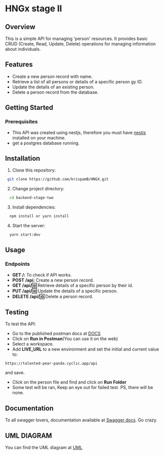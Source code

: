 # HNGx stage II
## Overview
This is a simple API for managing 'person' resources. It provides basic CRUD (Create, Read, Update, Delete) operations for managing information about individuals.

## Features

- Create a new person record with name.
- Retrieve a list of all persons or details of a specific person gy ID.
- Update the details of an existing person.
- Delete a person record from the database.

## Getting Started

### Prerequisites
- This API was created using nestjs, therefore you must have [nestjs](https://docs.nestjs.com/) installed on your machine.
- get a postgres database running.

## Installation
1. Clone this repository:
```bash
 git clone https://github.com/krispamB/HNGX.git 
```
2. Change project directory:
```bash
  cd backend-stage-two
```
3. Install dependencies:
```bash
  npm install or yarn install
```
4. Start the server:
  ```bash
    yarn start:dev
  ```

## Usage

### Endpoints

- **GET /:** To check if API works.
- **POST /api:** Create a new person record.
- **GET /api/:id:** Retrieve details of a specific person by their id.
- **PUT /api/:id:** Update the details of a specific person.
- **DELETE /api/:id:** Delete a person record.

## Testing
To test the API:
- Go to the published postman docs at [DOCS](https://documenter.getpostman.com/view/20812049/2s9YC2yt3d)
- Click on **Run in Postman**(You can use it on the web)
- Select a workspace.
- Add **LIVE_URL** to a new environment and set the initial and current value to: 
```
https://talented-pear-panda.cyclic.app/api
```
and save.
- Click on the person file and find and click on **Run Folder**
- Some test will be ran, Keep an eye out for failed test.
PS, there will be none. 

## Documentation
To all swagger lovers, documentation available at [Swagger docs](https://talented-pear-panda.cyclic.app/docs). Go crazy.


## UML DIAGRAM
You can find the UML diagram at [UML](https://lucid.app/documents/view/6390f608-b069-47c1-894e-f075f8dc6e7e)
